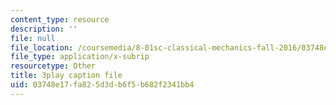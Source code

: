 ```yaml
---
content_type: resource
description: ''
file: null
file_location: /coursemedia/8-01sc-classical-mechanics-fall-2016/03748e17fa825d3db6f5b682f2341bb4_sgymEX-4FxE.vtt
file_type: application/x-subrip
resourcetype: Other
title: 3play caption file
uid: 03748e17-fa82-5d3d-b6f5-b682f2341bb4
---
```

